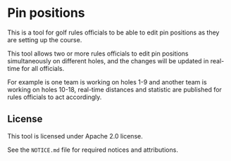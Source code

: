 # Pin positions

This is a tool for golf rules officials to be able to edit pin positions as they are setting up the course.

This tool allows two or more rules officials to edit pin positions simultaneously on different holes, and the changes will be updated in real-time for all officials.

For example is one team is working on holes 1-9 and another team is working on holes 10-18, real-time distances and statistic are published for rules officials to act accordingly.

## License

This tool is licensed under Apache 2.0 license.

See the `NOTICE.md` file for required notices and attributions.

